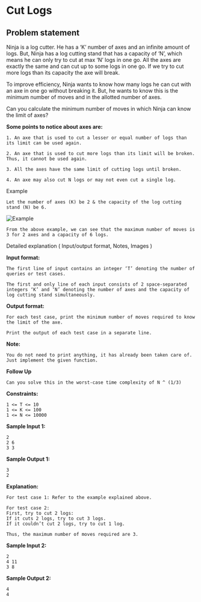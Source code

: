Cut Logs
========

Problem statement
-----------------

Ninja is a log cutter. He has a ‘K’ number of axes and an infinite amount of logs. But, Ninja has a log cutting stand that has a capacity of ‘N’, which means he can only try to cut at max ‘N’ logs in one go. All the axes are exactly the same and can cut up to some logs in one go. If we try to cut more logs than its capacity the axe will break.

To improve efficiency, Ninja wants to know how many logs he can cut with an axe in one go without breaking it. But, he wants to know this is the minimum number of moves and in the allotted number of axes.

Can you calculate the minimum number of moves in which Ninja can know the limit of axes?

**Some points to notice about axes are:**

    1. An axe that is used to cut a lesser or equal number of logs than its limit can be used again.
    
    2. An axe that is used to cut more logs than its limit will be broken. Thus, it cannot be used again.
    
    3. All the axes have the same limit of cutting logs until broken.
    
    4. An axe may also cut N logs or may not even cut a single log.
    

Example

    Let the number of axes (K) be 2 & the capacity of the log cutting stand (N) be 6.
    

![Example](https://files.codingninjas.in/screenshot_2020-12-21-untitled-diagram-drawio-diagrams-net-1-6744.png)

    From the above example, we can see that the maximum number of moves is 3 for 2 axes and a capacity of 6 logs.
    

Detailed explanation ( Input/output format, Notes, Images )

**Input format:**

    The first line of input contains an integer ‘T’ denoting the number of queries or test cases. 
    
    The first and only line of each input consists of 2 space-separated integers ‘K’ and ‘N’ denoting the number of axes and the capacity of log cutting stand simultaneously.
    

**Output format:**

    For each test case, print the minimum number of moves required to know the limit of the axe.
    
    Print the output of each test case in a separate line.
    

**Note:**

    You do not need to print anything, it has already been taken care of. Just implement the given function.
    

**Follow Up**

    Can you solve this in the worst-case time complexity of N ^ (1/3)
    

**Constraints:**

    1 <= T <= 10
    1 <= K <= 100
    1 <= N <= 10000
    

**Sample Input 1:**

    2
    2 6
    3 3
    

**Sample Output 1:**

    3
    2
    

**Explanation:**

    For test case 1: Refer to the example explained above.
    
    For test case 2:
    First, try to cut 2 logs:
    If it cuts 2 logs, try to cut 3 logs.
    If it couldn’t cut 2 logs, try to cut 1 log.
    
    Thus, the maximum number of moves required are 3.
    

**Sample Input 2:**

    2
    4 11
    3 8
    

**Sample Output 2:**

    4
    4
